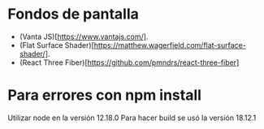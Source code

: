 # Fondos de pantalla

- (Vanta JS)[https://www.vantajs.com/].
- (Flat Surface Shader)[https://matthew.wagerfield.com/flat-surface-shader/].
- (React Three Fiber)[https://github.com/pmndrs/react-three-fiber]

# Para errores con npm install
Utilizar node en la versión 12.18.0
Para hacer build se usó la versión 18.12.1
